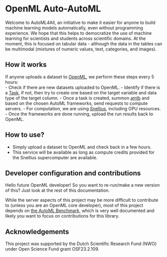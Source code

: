 # OpenML Auto-AutoML
Welcome to AutoML4All, an initiative to make it easier for anyone to build machine learning models automatically, even without programming experience. We hope that this helps to democratize the use of machine learning for scientists and students across scientific domains. At the moment, this is focused on tabular data  - although the data in the tables can be multimodal (mixtures of numeric values, text, categories, and images).

## How it works

If anyone uploads a dataset to [OpenML](https://openml.org), we perform these steps every 5 hours:  
    - Check if there are new datasets uploaded to OpenML.
    - Identify if there is a [Task](https://openml.github.io/openml-python/main/usage.html#key-concepts), if not, then try to create one based on the target variable and data type of the target column.
    - Once a task is created, summon [amlb](https://github.com/openml/automlbenchmark) and based on the chosen AutoML frameworks, send requests to compute servers.
    - For computation, we are using [Snellius](https://servicedesk.surf.nl/wiki/spaces/WIKI/pages/30660184/Snellius), including GPU resources.
    - Once the frameworks are done running, upload the run results back to OpenML.

## How to use?
- Simply upload a dataset to OpenML and check back in a few hours.
- This service will be available as long as compute credits provided for the Snellius supercomputer are available.

## Developer configuration and contributions
Hello future OpenML developer! So you want to re-run/make a new version of this? Just look at the rest of this documentation.

While the server aspects of this project may be more difficult to contribute to (unless you are an OpenML core developer), most of this project depends on
[the AutoML Benchmark](https://github.com/openml/automlbenchmark), which is very well documented and likely you want to focus on contributions for this library.

## Acknowledgements
This project was supported by the Dutch Scientific Research Fund (NWO) under Open Science Fund grant OSF23.2.109.
